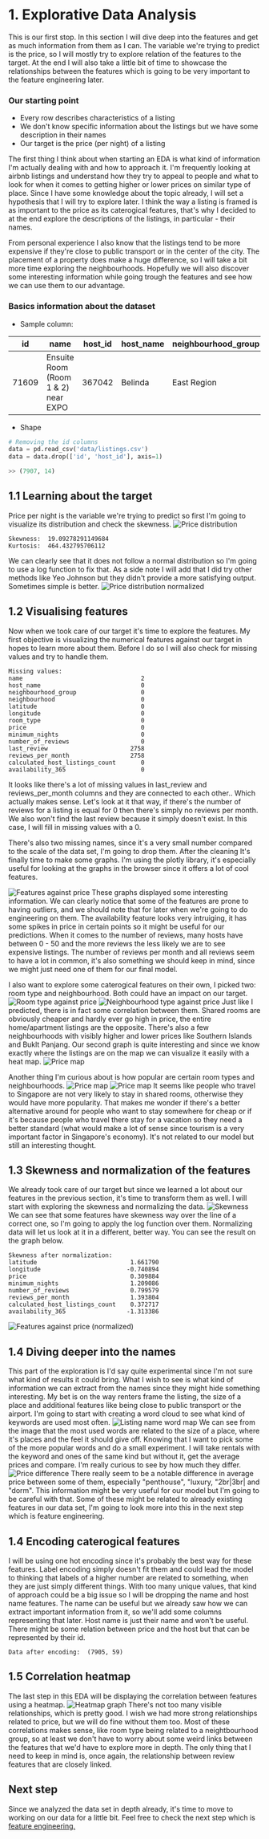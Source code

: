 # 1. Explorative Data Analysis
This is our first stop. In this section I will dive deep into the features and get as much information from them as I can. The variable we're trying to predict is the price, so I will mostly try to explore relation of the features to the target. At the end I will also take a little bit of time to showcase the relationships between the features which is going to be very important to the feature engineering later.

### Our starting point
- Every row describes characteristics of a listing
- We don't know specific information about the listings but we have some description in their names
- Our target is the price (per night) of a listing

The first thing I think about when starting an EDA is what kind of information I'm actually dealing with and how to approach it. I'm frequently looking at airbnb listings and understand how they try to appeal to people and what to look for when it comes to getting higher or lower prices on similar type of place. Since I have some knowledge about the topic already, I will set a hypothesis that I will try to explore later. I think the way a listing is framed is as important to the price as its caterogical features, that's why I decided to at the end explore the descriptions of the listings, in particular - their names.

From personal experience I also know that the listings tend to be more expensive if they're close to public transport or in the center of the city. The placement of a property does make a huge difference, so I will take a bit more time exploring the neighbourhoods. Hopefully we will also discover some interesting information while going trough the features and see how we can use them to our advantage. 

### Basics information about the dataset
- Sample column:

| id | name | host_id | host_name | neighbourhood_group | neighbourhood | latitude | longitude | room_type | price | minimum_nights | number_of_reviews | last_review | reviews_per_month | calculated_host_listings_count | availability_365 |
| --- | --- | --- | --- | --- | --- | --- | --- | --- | --- | --- | --- | --- | --- | --- | --- |
| 71609 | Ensuite Room (Room 1 & 2) near EXPO | 367042 | Belinda | East Region | Tampines | 1.34541 | 103.95712 | Private room | 206 | 1 | 14 | 2019-08-11 | 0.15 | 9 | 353 |

- Shape
```python
# Removing the id columns
data = pd.read_csv('data/listings.csv')
data = data.drop(['id', 'host_id'], axis=1)

>> (7907, 14)
```

## 1.1 Learning about the target
Price per night is the variable we're trying to predict so first I'm going to visualize its distribution and check the skewness.
![Price distribution](/plots/price-dist-01.png)
```
Skewness:  19.09278291149684
Kurtosis:  464.432795706112
```
We can clearly see that it does not follow a normal distribution so I'm going to use a log function to fix that. As a side note I will add that I did try other methods like Yeo Johnson but they didn't provide a more satisfying output. Sometimes simple is better.
![Price distribution normalized](/plots/price-dist-02.png)

## 1.2 Visualising features
Now when we took care of our target it's time to explore the features. My first objective is visualizing the numerical features against our target in hopes to learn more about them. Before I do so I will also check for missing values and try to handle them.
```
Missing values:
name                                 2
host_name                            0
neighbourhood_group                  0
neighbourhood                        0
latitude                             0
longitude                            0
room_type                            0
price                                0
minimum_nights                       0
number_of_reviews                    0
last_review                       2758
reviews_per_month                 2758
calculated_host_listings_count       0
availability_365                     0

```
It looks like there's a lot of missing values in last_review and reviews_per_month columns and they are connected to each other.. Which actually makes sense. Let's look at it that way, if there's the number of reviews for a listing is equal for 0 then there's simply no reviews per month. We also won't find the last review because it simply doesn't exist. In this case, I will fill in missing values with a 0.

There's also two missing names, since it's a very small number compared to the scale of the data set, I'm going to drop them. After the cleaning It's finally time to make some graphs. I'm using the plotly library, it's especially useful for looking at the graphs in the browser since it offers a lot of cool features.

![Features against price](/plots/price-num-features-01.png)
These graphs displayed some interesting information. We can clearly notice that some of the features are prone to having outliers, and we should note that for later when we're going to do engineering on them. The availability feature looks very intruiging, it has some spikes in price in certain points so it might be useful for our predictions. When it comes to the number of reviews, many hosts have between 0 - 50 and the more reviews the less likely we are to see expensive listings. The number of reviews per month and all reviews seem to have a lot in common, it's also something we should keep in mind, since we might just need one of them for our final model.

I also want to explore some caterogical features on their own, I picked two: room type and neighbourhood. Both could have an impact on our target.
![Room type against price](/plots/ftest-room-type.png)
![Neighbourhood type against price](/plots/ftest-neighbourhood.png)
Just like I predicted, there is in fact some correlation between them. Shared rooms are obviously cheaper and hardly ever go high in price, the entire home/apartment listings are the opposite. There's also a few neighbourhoods with visibly higher and lower prices like Southern Islands and Buklt Panjang. Our second graph is quite interesting and since we know exactly where the listings are on the map we can visualize it easily with a heat map.
![Price map](/plots/price-map.png)

Another thing I'm curious about is how popular are certain room types and neighbourhoods.
![Price map](/plots/room-type-histogram.png)
![Price map](/plots/neighbourhood-histogram.png)
It seems like people who travel to Singapore are not very likely to stay in shared rooms, otherwise they would have more popularity. That makes me wonder if there's a better alternative around for people who want to stay somewhere for cheap or if it's because people who travel there stay for a vacation so they need a better standard (what would make a lot of sense since tourism is a very important factor in Singapore's economy). It's not related to our model but still an interesting thought.

## 1.3 Skewness and normalization of the features
We already took care of our target but since we learned a lot about our features in the previous section, it's time to transform them as well. I will start with exploring the skewness and normalizing the data.
![Skewness](/plots/skewness-01.png)
We can see that some features have skewness way over the line of a correct one, so I'm going to apply the log function over them. Normalizing data will let us look at it in a different, better way. You can see the result on the graph below.
```
Skewness after normalization:
latitude                          1.661790
longitude                        -0.740894
price                             0.309884
minimum_nights                    1.209086
number_of_reviews                 0.799579
reviews_per_month                 1.393804
calculated_host_listings_count    0.372717
availability_365                 -1.313386
```
![Features against price (normalized)](/plots/price-num-features-02.png)

## 1.4 Diving deeper into the names
This part of the exploration is I'd say quite experimental since I'm not sure what kind of results it could bring. What I wish to see is what kind of information we can extract from the names since they might hide something interesting. My bet is on the way renters frame the listing, the size of a place and additional features like being close to public transport or the airport. I'm going to start with creating a word cloud to see what kind of keywords are used most often.
![Listing name word map](/plots/name-word-map.png)
We can see from the image that the most used words are related to the size of a place, where it's places and the feel it should give off. Knowing that I want to pick some of the more popular words and do a small experiment. I will take rentals with the keyword and ones of the same kind but without it, get the average prices and compare. I'm really curious to see by how much they differ.
![Price difference](/plots/keyword-price-diff.png)
There really seem to be a notable difference in average price between some of them, especially "penthouse", "luxury, "2br|3br| and "dorm". This information might be very useful for our model but I'm going to be careful with that. Some of these might be related to already existing features in our data set, I'm going to look more into this in the next step which is feature engineering.

## 1.4 Encoding caterogical features
I will be using one hot encoding since it's probably the best way for these features. Label encoding simply doesn't fit them and could lead the model to thinking that labels of a higher number are related to something, when they are just simply different things. With too many unique values, that kind of approach could be a big issue so I will be dropping the name and host name features. The name can be useful but we already saw how we can extract important information from it, so we'll add some columns representing that later. Host name is just their name and won't be useful. There might be some relation between price and the host but that can be represented by their id.
```
Data after encoding:  (7905, 59)
```
## 1.5 Correlation heatmap
The last step in this EDA will be displaying the correlation between features using a heatmap.
![Heatmap graph](/plots/corr-01.png)
There's not too many visible relationships, which is pretty good. I wish we had more strong relationships related to price, but we will do fine without them too. Most of these correlations makes sense, like room type being related to a neightbourhood group, so at least we don't have to worry about some weird links between the features that we'd have to explore more in depth. The only thing that I need to keep in mind is, once again, the relationship between review features that are closely linked.

## Next step
Since we analyzed the data set in depth already, it's time to move to working on our data for a little bit. Feel free to check the next step which is [feature engineering.](feat-eng.md)
